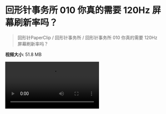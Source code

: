 # 回形针事务所 010 你真的需要 120Hz 屏幕刷新率吗？

> 回形针PaperClip / 回形针事务所 / 回形针事务所 010 你真的需要 120Hz 屏幕刷新率吗？

**视频大小**: 51.8 MB

<div class="video"><video src="https://file.hsyhx.top/archive/PaperClip/事务所/010.mp4" controls preload>🤔 您的浏览器不支持 video 标签</video></div>